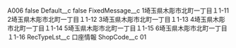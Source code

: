 <?xml version="1.0" encoding="UTF-8"?>
<CustomMetadata xmlns="http://soap.sforce.com/2006/04/metadata" xmlns:xsi="http://www.w3.org/2001/XMLSchema-instance" xmlns:xsd="http://www.w3.org/2001/XMLSchema">
    <label>A006</label>
    <protected>false</protected>
    <values>
        <field>Default__c</field>
        <value xsi:type="xsd:boolean">false</value>
    </values>
    <values>
        <field>FixedMessage__c</field>
        <value xsi:type="xsd:string">1埼玉県木彫市北町一丁目１1-11
2埼玉県木彫市北町一丁目１1-12
3埼玉県木彫市北町一丁目１1-13
4埼玉県木彫市北町一丁目１1-14
5埼玉県木彫市北町一丁目１1-15
6埼玉県木彫市北町一丁目１1-16</value>
    </values>
    <values>
        <field>RecTypeLst__c</field>
        <value xsi:type="xsd:string">口座情報</value>
    </values>
    <values>
        <field>ShopCode__c</field>
        <value xsi:type="xsd:string">01</value>
    </values>
</CustomMetadata>
